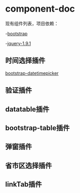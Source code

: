 # component-doc
现有组件列表，项目依赖：

-[bootstrap](http://www.bootcss.com/)

-[jquery-1.9.1](http://jquery.com/)

## 时间选择插件

 [bootstrap-datetimepicker](https://eonasdan.github.io/bootstrap-datetimepicker/)

## 验证插件

## datatable插件

## bootstrap-table插件

## 弹窗插件

## 省市区选择插件

## linkTab插件

